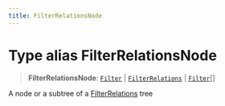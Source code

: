 ```yaml
---
title: FilterRelationsNode
---
```


# Type alias FilterRelationsNode

> **FilterRelationsNode**: [`Filter`](../interfaces/interface.Filter.md) \| [`FilterRelations`](../interfaces/interface.FilterRelations.md) \| [`Filter`](../interfaces/interface.Filter.md)[]

A node or a subtree of a [FilterRelations](../interfaces/interface.FilterRelations.md) tree
